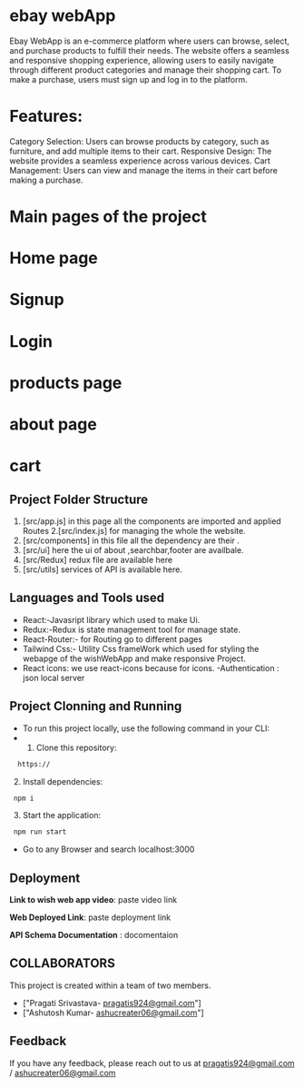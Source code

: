 # **ebay webApp**
  Ebay WebApp is an e-commerce platform where users can browse, select, and purchase products to fulfill their needs. The website offers a seamless and responsive shopping experience, allowing users to easily navigate through different product categories and manage their shopping cart. To make a purchase, users must sign up and log in to the platform.

# Features:

Category Selection: Users can browse products by category, such as furniture, and add multiple items to their cart.
Responsive Design: The website provides a seamless experience across various devices.
Cart Management: Users can view and manage the items in their cart before making a purchase.

# Main pages of the project
# Home page 

#  Signup 

#  Login

#  products page

#  about page

#   cart


## **Project Folder Structure**
1. [src/app.js]  in this page all the components are imported and applied Routes
2.[src/index.js]  for managing the whole the website.
3. [src/components]  in this file all the dependency are their .
4. [src/ui] here the ui of about ,searchbar,footer are availbale.
5. [src/Redux] redux file are available here
6. [src/utils] services of API  is available here.


## **Languages and Tools used**
  - React:-Javasript library which used to make Ui.
  - Redux:-Redux is state management tool for manage state.
  - React-Router:- for Routing go to different pages
  - Tailwind Css:- Utility Css frameWork which used for styling the webapge of the wishWebApp and make responsive Project.
  - React icons: we use react-icons because for icons.
  -Authentication : json local server  


## **Project Clonning and Running**
- To run this project locally, use the following command in your CLI:
- 1. Clone this repository: 

```bash
  https://
```

2. Install dependencies:

```bash
 npm i
```

3. Start the application:

```bash
 npm run start
```
- Go to any Browser and search localhost:3000

## **Deployment**

**Link to wish web app video**: paste video link

**Web Deployed Link**:  paste deployment link

**API Schema Documentation** :  docomentaion

## **COLLABORATORS**
This project is created within a team of two members.
- ["Pragati Srivastava- pragatis924@gmail.com"]
- ["Ashutosh Kumar- ashucreater06@gmail.com"]

##  **Feedback**

If you have any feedback, please reach out to us at pragatis924@gmail.com / ashucreater06@gmail.com

